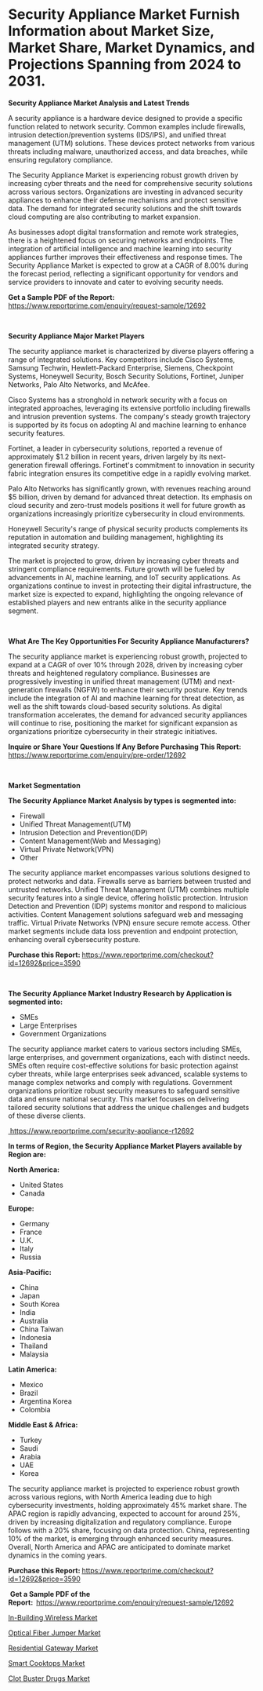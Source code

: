 <p><h1>Security Appliance Market Furnish Information about Market Size, Market Share, Market Dynamics, and Projections Spanning from 2024 to 2031.</h1></p><p><strong>Security Appliance Market Analysis and Latest Trends</strong></p>
<p><p>A security appliance is a hardware device designed to provide a specific function related to network security. Common examples include firewalls, intrusion detection/prevention systems (IDS/IPS), and unified threat management (UTM) solutions. These devices protect networks from various threats including malware, unauthorized access, and data breaches, while ensuring regulatory compliance.</p><p>The Security Appliance Market is experiencing robust growth driven by increasing cyber threats and the need for comprehensive security solutions across various sectors. Organizations are investing in advanced security appliances to enhance their defense mechanisms and protect sensitive data. The demand for integrated security solutions and the shift towards cloud computing are also contributing to market expansion.</p><p>As businesses adopt digital transformation and remote work strategies, there is a heightened focus on securing networks and endpoints. The integration of artificial intelligence and machine learning into security appliances further improves their effectiveness and response times. The Security Appliance Market is expected to grow at a CAGR of 8.00% during the forecast period, reflecting a significant opportunity for vendors and service providers to innovate and cater to evolving security needs.</p></p>
<p><strong>Get a Sample PDF of the Report:&nbsp;</strong> <a href="https://www.reportprime.com/enquiry/request-sample/12692">https://www.reportprime.com/enquiry/request-sample/12692</a></p>
<p>&nbsp;</p>
<p><strong>Security Appliance Major Market Players</strong></p>
<p><p>The security appliance market is characterized by diverse players offering a range of integrated solutions. Key competitors include Cisco Systems, Samsung Techwin, Hewlett-Packard Enterprise, Siemens, Checkpoint Systems, Honeywell Security, Bosch Security Solutions, Fortinet, Juniper Networks, Palo Alto Networks, and McAfee. </p><p>Cisco Systems has a stronghold in network security with a focus on integrated approaches, leveraging its extensive portfolio including firewalls and intrusion prevention systems. The company's steady growth trajectory is supported by its focus on adopting AI and machine learning to enhance security features.</p><p>Fortinet, a leader in cybersecurity solutions, reported a revenue of approximately $1.2 billion in recent years, driven largely by its next-generation firewall offerings. Fortinet's commitment to innovation in security fabric integration ensures its competitive edge in a rapidly evolving market.</p><p>Palo Alto Networks has significantly grown, with revenues reaching around $5 billion, driven by demand for advanced threat detection. Its emphasis on cloud security and zero-trust models positions it well for future growth as organizations increasingly prioritize cybersecurity in cloud environments.</p><p>Honeywell Security's range of physical security products complements its reputation in automation and building management, highlighting its integrated security strategy. </p><p>The market is projected to grow, driven by increasing cyber threats and stringent compliance requirements. Future growth will be fueled by advancements in AI, machine learning, and IoT security applications. As organizations continue to invest in protecting their digital infrastructure, the market size is expected to expand, highlighting the ongoing relevance of established players and new entrants alike in the security appliance segment.</p></p>
<p>&nbsp;</p>
<p><strong>What Are The Key Opportunities For Security Appliance Manufacturers?</strong></p>
<p><p>The security appliance market is experiencing robust growth, projected to expand at a CAGR of over 10% through 2028, driven by increasing cyber threats and heightened regulatory compliance. Businesses are progressively investing in unified threat management (UTM) and next-generation firewalls (NGFW) to enhance their security posture. Key trends include the integration of AI and machine learning for threat detection, as well as the shift towards cloud-based security solutions. As digital transformation accelerates, the demand for advanced security appliances will continue to rise, positioning the market for significant expansion as organizations prioritize cybersecurity in their strategic initiatives.</p></p>
<p><strong>Inquire or Share Your Questions If Any Before Purchasing This Report:</strong> <a href="https://www.reportprime.com/enquiry/pre-order/12692">https://www.reportprime.com/enquiry/pre-order/12692</a></p>
<p>&nbsp;</p>
<p><strong>Market Segmentation</strong></p>
<p><strong>The Security Appliance Market Analysis by types is segmented into:</strong></p>
<p><ul><li>Firewall</li><li>Unified Threat Management(UTM)</li><li>Intrusion Detection and Prevention(IDP)</li><li>Content Management(Web and Messaging)</li><li>Virtual Private Network(VPN)</li><li>Other</li></ul></p>
<p><p>The security appliance market encompasses various solutions designed to protect networks and data. Firewalls serve as barriers between trusted and untrusted networks. Unified Threat Management (UTM) combines multiple security features into a single device, offering holistic protection. Intrusion Detection and Prevention (IDP) systems monitor and respond to malicious activities. Content Management solutions safeguard web and messaging traffic. Virtual Private Networks (VPN) ensure secure remote access. Other market segments include data loss prevention and endpoint protection, enhancing overall cybersecurity posture.</p></p>
<p><strong>Purchase this Report:&nbsp;</strong><a href="https://www.reportprime.com/checkout?id=12692&price=3590">https://www.reportprime.com/checkout?id=12692&price=3590</a></p>
<p>&nbsp;</p>
<p><strong>The Security Appliance Market Industry Research by Application is segmented into:</strong></p>
<p><ul><li>SMEs</li><li>Large Enterprises</li><li>Government Organizations</li></ul></p>
<p><p>The security appliance market caters to various sectors including SMEs, large enterprises, and government organizations, each with distinct needs. SMEs often require cost-effective solutions for basic protection against cyber threats, while large enterprises seek advanced, scalable systems to manage complex networks and comply with regulations. Government organizations prioritize robust security measures to safeguard sensitive data and ensure national security. This market focuses on delivering tailored security solutions that address the unique challenges and budgets of these diverse clients.</p></p>
<p><a href="https://www.reportprime.com/security-appliance-r12692">&nbsp;https://www.reportprime.com/security-appliance-r12692</a></p>
<p><strong>In terms of Region, the Security Appliance Market Players available by Region are:</strong></p>
<p>
    <p> <strong> North America: </strong>
        <ul>
            <li>United States</li>
            <li>Canada</li>
        </ul>
        </p> 
    <p> <strong> Europe: </strong>
        <ul>
            <li>Germany</li>
            <li>France</li>
            <li>U.K.</li>
            <li>Italy</li>
            <li>Russia</li>
        </ul>
        </p> 
    <p> <strong> Asia-Pacific: </strong>
        <ul>
            <li>China</li>
            <li>Japan</li>
            <li>South Korea</li>
            <li>India</li>
            <li>Australia</li>
            <li>China Taiwan</li>
            <li>Indonesia</li>
            <li>Thailand</li>
            <li>Malaysia</li>
        </ul>
        </p> 
    <p> <strong> Latin America: </strong>
        <ul>
            <li>Mexico</li>
            <li>Brazil</li>
            <li>Argentina Korea</li>
            <li>Colombia</li>
        </ul>
        </p> 
    <p> <strong> Middle East & Africa: </strong>
        <ul>
            <li>Turkey</li>
            <li>Saudi</li>
            <li>Arabia</li>
            <li>UAE</li>
            <li>Korea</li>
        </ul>
    </p>
    </p>
<p><p>The security appliance market is projected to experience robust growth across various regions, with North America leading due to high cybersecurity investments, holding approximately 45% market share. The APAC region is rapidly advancing, expected to account for around 25%, driven by increasing digitalization and regulatory compliance. Europe follows with a 20% share, focusing on data protection. China, representing 10% of the market, is emerging through enhanced security measures. Overall, North America and APAC are anticipated to dominate market dynamics in the coming years.</p></p>
<p><strong>Purchase this Report: </strong><a href="https://www.reportprime.com/checkout?id=12692&price=3590">https://www.reportprime.com/checkout?id=12692&price=3590</a></p>
<p>&nbsp;<strong>Get a Sample PDF of the Report:&nbsp;&nbsp;</strong><a href="https://www.reportprime.com/enquiry/request-sample/12692">https://www.reportprime.com/enquiry/request-sample/12692</a></p>
<p><strong></strong></p>
<p><p><a href="https://issuu.com/reportprime-2/docs/in-building-wireless-market-size-20_1d5729eec3e591">In-Building Wireless Market</a></p><p><a href="https://issuu.com/reportprime-2/docs/optical-fiber-jumper-market-size-20_ef0dd7bc762f97">Optical Fiber Jumper Market</a></p><p><a href="https://github.com/ParvinKhatun77/Market-Research-Report-List-1/blob/main/residential-gateway-market.md">Residential Gateway Market</a></p><p><a href="https://medium.com/@estellaemmerich/pioneering-growth-analyzing-global-smart-cooktops-market-dynamics-2024-2031-382c00125824">Smart Cooktops Market</a></p><p><a href="https://medium.com/@kathleenjacksond65/market-insights-global-clot-buster-drugs-market-forecast-and-innovation-trends-2024-2031-55277a8b3243">Clot Buster Drugs Market</a></p></p>